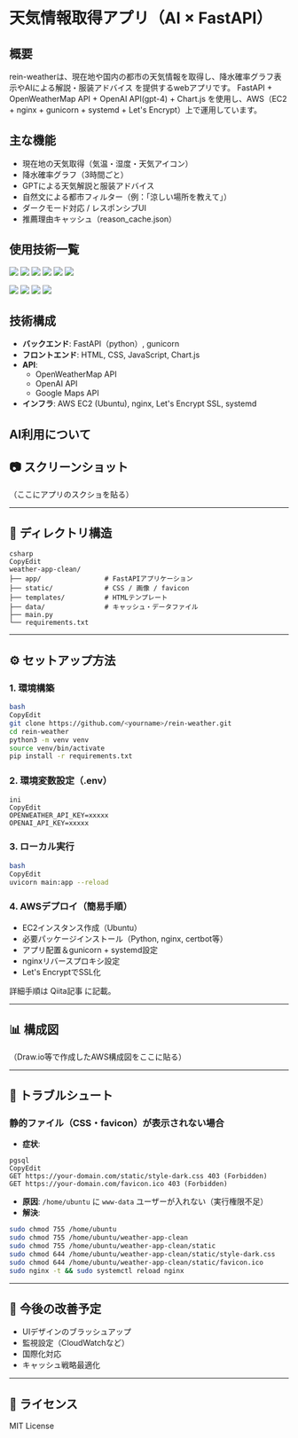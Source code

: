 # 天気情報取得アプリ（AI × FastAPI）

## 概要
rein-weatherは、現在地や国内の都市の天気情報を取得し、降水確率グラフ表示やAIによる解説・服装アドバイス
を提供するwebアプリです。
FastAPI + OpenWeatherMap API + OpenAI API(gpt-4) + Chart.js を使用し、AWS（EC2 + nginx + gunicorn + systemd + Let's Encrypt）上で運用しています。

## 主な機能
- 現在地の天気取得（気温・湿度・天気アイコン）
- 降水確率グラフ（3時間ごと）
- GPTによる天気解説と服装アドバイス
- 自然文による都市フィルター（例：「涼しい場所を教えて」）
- ダークモード対応 / レスポンシブUI
- 推薦理由キャッシュ（reason_cache.json）

## 使用技術一覧

<img src="https://img.shields.io/badge/-JavaScript-F7DF1E.svg?logo=javascript&logoColor=black&style=for-the-badge"> <img src="https://img.shields.io/badge/-Css-purple.svg?logo=css&style=for-the-badge"> <img src="https://img.shields.io/badge/-Html5-E34F26.svg?logo=html5&logoColor=white&style=for-the-badge">
<img src="https://img.shields.io/badge/-FastAPI-000000.svg?logo=fastapi&style=for-the-badge">
<img src="https://img.shields.io/badge/-Python-F2C63C.svg?logo=python&style=for-the-badge">
<img src="https://img.shields.io/badge/-gunicorn-000000.svg?logo=gunicorn&style=for-the-badge">

<img src="https://img.shields.io/badge/-Nginx-269539.svg?logo=nginx&style=for-the-badge"> <img src="https://img.shields.io/badge/-Amazon%20aws-232F3E.svg?logo=amazon-aws&style=for-the-badge"> <img src="https://img.shields.io/badge/-Ubuntu-E95420.svg?logo=ubuntu&logoColor=white&style=for-the-badge"> <img src="https://img.shields.io/badge/-Amazon%20EC2-232F3E.svg?logo=amazon-EC2&style=for-the-badge">

## 技術構成

- **バックエンド**: FastAPI（python）, gunicorn
- **フロントエンド**: HTML, CSS, JavaScript, Chart.js
- **API**:
    - OpenWeatherMap API
    - OpenAI API
    - Google Maps API
- **インフラ**: AWS EC2 (Ubuntu), nginx, Let's Encrypt SSL, systemd

## AI利用について

## 📷 スクリーンショット

（ここにアプリのスクショを貼る）

---

## 📂 ディレクトリ構造

```
csharp
CopyEdit
weather-app-clean/
├── app/                # FastAPIアプリケーション
├── static/             # CSS / 画像 / favicon
├── templates/          # HTMLテンプレート
├── data/               # キャッシュ・データファイル
├── main.py
└── requirements.txt

```

---

## ⚙️ セットアップ方法

### 1. 環境構築

```bash
bash
CopyEdit
git clone https://github.com/<yourname>/rein-weather.git
cd rein-weather
python3 -m venv venv
source venv/bin/activate
pip install -r requirements.txt

```

### 2. 環境変数設定（.env）

```
ini
CopyEdit
OPENWEATHER_API_KEY=xxxxx
OPENAI_API_KEY=xxxxx

```

### 3. ローカル実行

```bash
bash
CopyEdit
uvicorn main:app --reload

```

### 4. AWSデプロイ（簡易手順）

- EC2インスタンス作成（Ubuntu）
- 必要パッケージインストール（Python, nginx, certbot等）
- アプリ配置＆gunicorn + systemd設定
- nginxリバースプロキシ設定
- Let's EncryptでSSL化

詳細手順は Qiita記事 に記載。

---

## 📊 構成図

（Draw.io等で作成したAWS構成図をここに貼る）

---

## 🧩 トラブルシュート

### 静的ファイル（CSS・favicon）が表示されない場合

- **症状**:

```
pgsql
CopyEdit
GET https://your-domain.com/static/style-dark.css 403 (Forbidden)
GET https://your-domain.com/favicon.ico 403 (Forbidden)

```

- **原因**: `/home/ubuntu` に `www-data` ユーザーが入れない（実行権限不足）
- **解決**:

```bash
sudo chmod 755 /home/ubuntu
sudo chmod 755 /home/ubuntu/weather-app-clean
sudo chmod 755 /home/ubuntu/weather-app-clean/static
sudo chmod 644 /home/ubuntu/weather-app-clean/static/style-dark.css
sudo chmod 644 /home/ubuntu/weather-app-clean/static/favicon.ico
sudo nginx -t && sudo systemctl reload nginx

```

---

## 📌 今後の改善予定

- UIデザインのブラッシュアップ
- 監視設定（CloudWatchなど）
- 国際化対応
- キャッシュ戦略最適化

---

## 📜 ライセンス

MIT License
